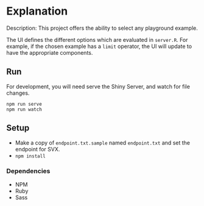 # Explanation

Description: This project offers the ability to select any playground example.

The UI defines the different options which are evaluated in `server.R`. For example, if the chosen example has a `limit` operator, the UI will update to have the appropriate components.

## Run
For development, you will need serve the Shiny Server, and watch for file changes.
```
npm run serve
npm run watch
```

## Setup 
- Make a copy of `endpoint.txt.sample` named `endpoint.txt` and set the endpoint for SVX.
- `npm install`

### Dependencies
- NPM
- Ruby
- Sass